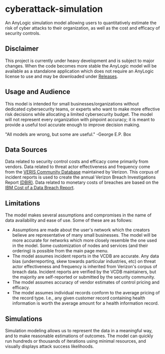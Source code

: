 # cyberattack-simulation
An AnyLogic simulation model allowing users to quantitatively estimate the risk of cyber attacks to their organization, as well as the cost and efficacy of security controls.

## Disclaimer
This project is currently under heavy development and is subject to major changes. When the code becomes more stable the AnyLogic model will be available as a standalone application which does not require an AnyLogic license to use and may be downloaded under [Releases](https://github.com/gjhami/cyberattack-simulation/releases).

## Usage and Audience
This model is intended for small businesses/organizations without dedicated cybersecurity teams, or experts who want to make more effective risk decisions while allocating a limited cybersecurity budget. The model will not represent every organization with pinpoint accuracy; it is meant to provide a useful tool accurate enough to improve decision making.

"All models are wrong, but some are useful." -George E.P. Box 

## Data Sources
Data related to security control costs and efficacy come primarily from vendors.
Data related to threat actor effectiveness and frequency come from the [VERIS Community Database](https://github.com/vz-risk/VCDB) maintained by Verizon. This corpus of incident reports is used to create the annual Verizon Breach Investigations Report [(DBIR)](https://www.verizon.com/business/resources/reports/dbir/).
Data related to monetary costs of breaches are based on the [IBM Cost of a Data Breach Report](https://www.ibm.com/security/data-breach).

## Limitations
The model makes several assumptions and compromises in the name of data availability and ease of use. Some of these are as follows:
- Assumptions are made about the user's network which the creators believe are representative of many small businesses. The model will be more accurate for networks which more closely resemble the one used in the model. Some customization of nodes and services (and their ordering) is possible from the main page menu.
- The model assumes incident reports in the VCDB are accurate. Any data bias (underreporting, skew towards particular industries, etc) on threat actor effectiveness and frequency is inherited from Verizon's corpus of breach data. Incident reports are verified by the VCDB maintainers, but the majority are self-reported or submitted by the security community.
- The model assumes accuracy of vendor estimates of control pricing and efficacy.
- The model assumes individual records conform to the average pricing of the record type. I.e., any given customer record containing health information is worth the average amount for a health information record.

## Simulations
 Simulation modeling allows us to represent the data in a meaningful way, and to make reasonable estimations of outcomes. The model can quickly run hundreds or thousands of iterations using minimal resources, and visually displays attack success likelihoods. 
